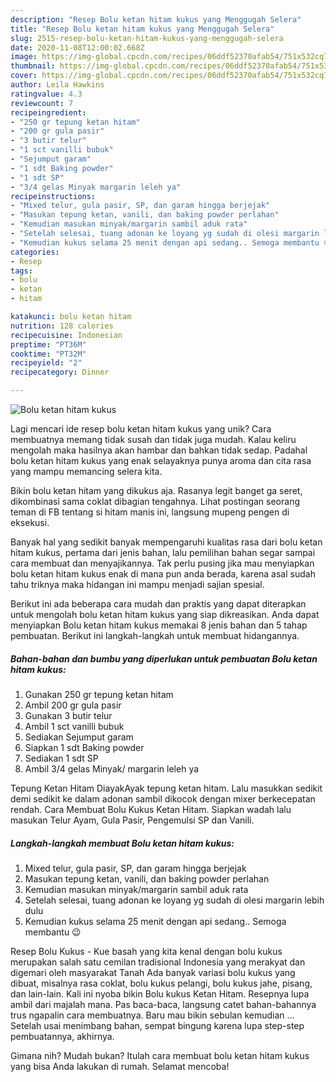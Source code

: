 ```yaml
---
description: "Resep Bolu ketan hitam kukus yang Menggugah Selera"
title: "Resep Bolu ketan hitam kukus yang Menggugah Selera"
slug: 2515-resep-bolu-ketan-hitam-kukus-yang-menggugah-selera
date: 2020-11-08T12:00:02.668Z
image: https://img-global.cpcdn.com/recipes/06ddf52370afab54/751x532cq70/bolu-ketan-hitam-kukus-foto-resep-utama.jpg
thumbnail: https://img-global.cpcdn.com/recipes/06ddf52370afab54/751x532cq70/bolu-ketan-hitam-kukus-foto-resep-utama.jpg
cover: https://img-global.cpcdn.com/recipes/06ddf52370afab54/751x532cq70/bolu-ketan-hitam-kukus-foto-resep-utama.jpg
author: Leila Hawkins
ratingvalue: 4.3
reviewcount: 7
recipeingredient:
- "250 gr tepung ketan hitam"
- "200 gr gula pasir"
- "3 butir telur"
- "1 sct vanilli bubuk"
- "Sejumput garam"
- "1 sdt Baking powder"
- "1 sdt SP"
- "3/4 gelas Minyak margarin leleh ya"
recipeinstructions:
- "Mixed telur, gula pasir, SP, dan garam hingga berjejak"
- "Masukan tepung ketan, vanili, dan baking powder perlahan"
- "Kemudian masukan minyak/margarin sambil aduk rata"
- "Setelah selesai, tuang adonan ke loyang yg sudah di olesi margarin lebih dulu"
- "Kemudian kukus selama 25 menit dengan api sedang.. Semoga membantu 😉"
categories:
- Resep
tags:
- bolu
- ketan
- hitam

katakunci: bolu ketan hitam 
nutrition: 128 calories
recipecuisine: Indonesian
preptime: "PT36M"
cooktime: "PT32M"
recipeyield: "2"
recipecategory: Dinner

---
```



![Bolu ketan hitam kukus](https://img-global.cpcdn.com/recipes/06ddf52370afab54/751x532cq70/bolu-ketan-hitam-kukus-foto-resep-utama.jpg)

Lagi mencari ide resep bolu ketan hitam kukus yang unik? Cara membuatnya memang tidak susah dan tidak juga mudah. Kalau keliru mengolah maka hasilnya akan hambar dan bahkan tidak sedap. Padahal bolu ketan hitam kukus yang enak selayaknya punya aroma dan cita rasa yang mampu memancing selera kita.

Bikin bolu ketan hitam yang dikukus aja. Rasanya legit banget ga seret, dikombinasi sama coklat dibagian tengahnya. Lihat postingan seorang teman di FB tentang si hitam manis ini, langsung mupeng pengen di eksekusi.

Banyak hal yang sedikit banyak mempengaruhi kualitas rasa dari bolu ketan hitam kukus, pertama dari jenis bahan, lalu pemilihan bahan segar sampai cara membuat dan menyajikannya. Tak perlu pusing jika mau menyiapkan bolu ketan hitam kukus enak di mana pun anda berada, karena asal sudah tahu triknya maka hidangan ini mampu menjadi sajian spesial.


Berikut ini ada beberapa cara mudah dan praktis yang dapat diterapkan untuk mengolah bolu ketan hitam kukus yang siap dikreasikan. Anda dapat menyiapkan Bolu ketan hitam kukus memakai 8 jenis bahan dan 5 tahap pembuatan. Berikut ini langkah-langkah untuk membuat hidangannya.

<!--inarticleads1-->

##### Bahan-bahan dan bumbu yang diperlukan untuk pembuatan Bolu ketan hitam kukus:

1. Gunakan 250 gr tepung ketan hitam
1. Ambil 200 gr gula pasir
1. Gunakan 3 butir telur
1. Ambil 1 sct vanilli bubuk
1. Sediakan Sejumput garam
1. Siapkan 1 sdt Baking powder
1. Sediakan 1 sdt SP
1. Ambil 3/4 gelas Minyak/ margarin leleh ya


Tepung Ketan Hitam DiayakAyak tepung ketan hitam. Lalu masukkan sedikit demi sedikit ke dalam adonan sambil dikocok dengan mixer berkecepatan rendah. Cara Membuat Bolu Kukus Ketan Hitam. Siapkan wadah lalu masukan Telur Ayam, Gula Pasir, Pengemulsi SP dan Vanili. 

<!--inarticleads2-->

##### Langkah-langkah membuat Bolu ketan hitam kukus:

1. Mixed telur, gula pasir, SP, dan garam hingga berjejak
1. Masukan tepung ketan, vanili, dan baking powder perlahan
1. Kemudian masukan minyak/margarin sambil aduk rata
1. Setelah selesai, tuang adonan ke loyang yg sudah di olesi margarin lebih dulu
1. Kemudian kukus selama 25 menit dengan api sedang.. Semoga membantu 😉


Resep Bolu Kukus - Kue basah yang kita kenal dengan bolu kukus merupakan salah satu cemilan tradisional Indonesia yang merakyat dan digemari oleh masyarakat Tanah Ada banyak variasi bolu kukus yang dibuat, misalnya rasa coklat, bolu kukus pelangi, bolu kukus jahe, pisang, dan lain-lain. Kali ini nyoba bikin Bolu kukus Ketan Hitam. Resepnya lupa ambil dari majalah mana. Pas baca-baca, langsung catet bahan-bahannya trus ngapalin cara membuatnya. Baru mau bikin sebulan kemudian … Setelah usai menimbang bahan, sempat bingung karena lupa step-step pembuatannya, akhirnya. 

Gimana nih? Mudah bukan? Itulah cara membuat bolu ketan hitam kukus yang bisa Anda lakukan di rumah. Selamat mencoba!
